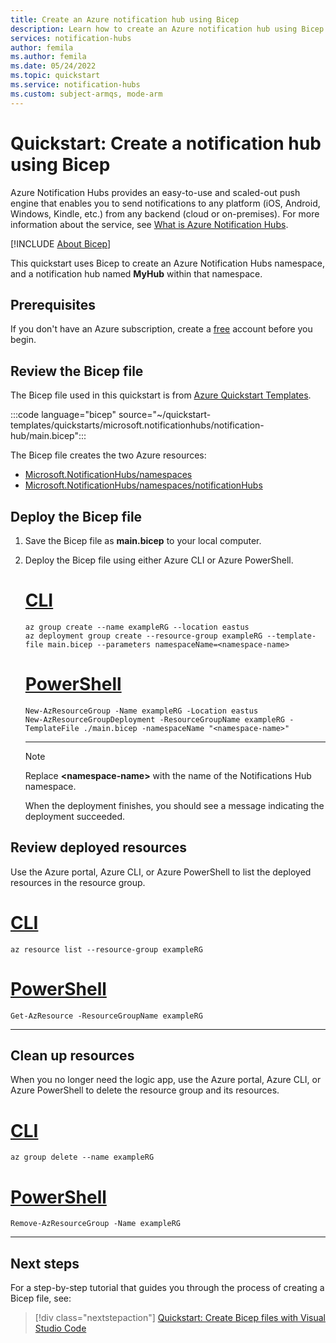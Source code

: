 ```yaml
---
title: Create an Azure notification hub using Bicep
description: Learn how to create an Azure notification hub using Bicep.
services: notification-hubs
author: femila
ms.author: femila
ms.date: 05/24/2022
ms.topic: quickstart
ms.service: notification-hubs
ms.custom: subject-armqs, mode-arm
---
```


# Quickstart: Create a notification hub using Bicep

Azure Notification Hubs provides an easy-to-use and scaled-out push engine that enables you to send notifications to any platform (iOS, Android, Windows, Kindle, etc.) from any backend (cloud or on-premises). For more information about the service, see [What is Azure Notification Hubs](notification-hubs-push-notification-overview.md).

[!INCLUDE [About Bicep](../../includes/resource-manager-quickstart-bicep-introduction.md)]

This quickstart uses Bicep to create an Azure Notification Hubs namespace, and a notification hub named **MyHub** within that namespace.

## Prerequisites

If you don't have an Azure subscription, create a [free](https://azure.microsoft.com/free/) account before you begin.

## Review the Bicep file

The Bicep file used in this quickstart is from [Azure Quickstart Templates](https://azure.microsoft.com/resources/templates/notification-hub/).

:::code language="bicep" source="~/quickstart-templates/quickstarts/microsoft.notificationhubs/notification-hub/main.bicep":::

The Bicep file creates the two Azure resources:

* [Microsoft.NotificationHubs/namespaces](/azure/templates/microsoft.notificationhubs/namespaces)
* [Microsoft.NotificationHubs/namespaces/notificationHubs](/azure/templates/microsoft.notificationhubs/namespaces/notificationhubs)

## Deploy the Bicep file

1. Save the Bicep file as **main.bicep** to your local computer.
1. Deploy the Bicep file using either Azure CLI or Azure PowerShell.

    # [CLI](#tab/CLI)

    ```azurecli
    az group create --name exampleRG --location eastus
    az deployment group create --resource-group exampleRG --template-file main.bicep --parameters namespaceName=<namespace-name>
    ```

    # [PowerShell](#tab/PowerShell)

    ```azurepowershell
    New-AzResourceGroup -Name exampleRG -Location eastus
    New-AzResourceGroupDeployment -ResourceGroupName exampleRG -TemplateFile ./main.bicep -namespaceName "<namespace-name>"
    ```

    ---

    >[!NOTE]
    > Replace **\<namespace-name\>** with the name of the Notifications Hub namespace.

    When the deployment finishes, you should see a message indicating the deployment succeeded.

## Review deployed resources

Use the Azure portal, Azure CLI, or Azure PowerShell to list the deployed resources in the resource group.

# [CLI](#tab/CLI)

```azurecli-interactive
az resource list --resource-group exampleRG
```

# [PowerShell](#tab/PowerShell)

```azurepowershell-interactive
Get-AzResource -ResourceGroupName exampleRG
```

---

## Clean up resources

When you no longer need the logic app, use the Azure portal, Azure CLI, or Azure PowerShell to delete the resource group and its resources.

# [CLI](#tab/CLI)

```azurecli-interactive
az group delete --name exampleRG
```

# [PowerShell](#tab/PowerShell)

```azurepowershell-interactive
Remove-AzResourceGroup -Name exampleRG
```

---

## Next steps

For a step-by-step tutorial that guides you through the process of creating a Bicep file, see:

> [!div class="nextstepaction"]
> [Quickstart: Create Bicep files with Visual Studio Code](../azure-resource-manager/bicep/quickstart-create-bicep-use-visual-studio-code.md)

